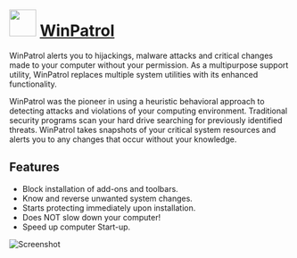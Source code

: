 # <img src="https://cdn.rawgit.com/JourneyOver/chocolatey-packages/a260a824cb735b549cf5f1216c09f40d6807ea72/icons/winpatrol.ico" width="48" height="48"/> [WinPatrol](https://chocolatey.org/packages/nuget.commandline)

WinPatrol alerts you to hijackings, malware attacks and critical changes made to your computer without your permission. As a multipurpose support utility, WinPatrol replaces multiple system utilities with its enhanced functionality.

WinPatrol was the pioneer in using a heuristic behavioral approach to detecting attacks and violations of your computing environment. Traditional security programs scan your hard drive searching for previously identified threats. WinPatrol takes snapshots of your critical system resources and alerts you to any changes that occur without your knowledge.

## Features
* Block installation of add-ons and toolbars.
* Know and reverse unwanted system changes.
* Starts protecting immediately upon installation.
* Does NOT slow down your computer!
* Speed up computer Start-up.

![Screenshot](https://raw.githubusercontent.com/JourneyOver/chocolatey-packages/dev/readme_imgs/winpatrol.jpeg)